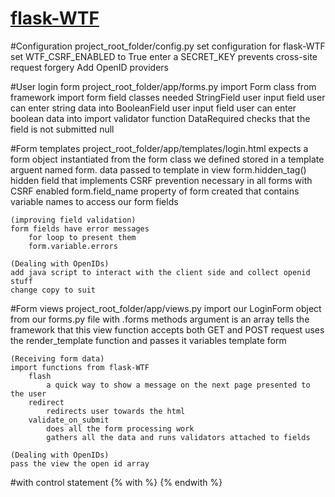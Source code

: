 # [flask-WTF](http://blog.miguelgrinberg.com/post/the-flask-mega-tutorial-part-iii-web-forms)


#Configuration
	project_root_folder/config.py
	set configuration for flask-WTF
		set WTF_CSRF_ENABLED to True
		enter a SECRET_KEY
		prevents cross-site request forgery
	Add OpenID providers
	
#User login form 
	project_root_folder/app/forms.py 
	import Form class from framework
	import form field classes needed 
		StringField
			user input field user can enter string data into
		BooleanField
			user input field user can enter boolean data into
	import validator function
		DataRequired
			checks that the field is not submitted null

#Form templates 
	project_root_folder/app/templates/login.html
	expects a form object instantiated from the form class we defined stored in a template arguent named form.
		data passed to template in view
	form.hidden_tag()	
		hidden field that implements CSRF prevention 
		necessary in all forms with CSRF enabled 
	form.field_name
		property of form created that contains variable names to access our form fields
	
	(improving field validation)
	form fields have error messages 
		for loop to present them
		form.variable.errors	
	
	(Dealing with OpenIDs)
	add java script to interact with the client side and collect openid stuff
	change copy to suit 
	

#Form views
	project_root_folder/app/views.py
	import our LoginForm object from our forms.py file with .forms
	methods argument is an array 
		tells the framework that this view function accepts both GET and POST request 
	uses the render_template function and passes it variables 
		template
		form 
	
	(Receiving form data)
	import functions from flask-WTF
		flash
			a quick way to show a message on the next page presented to the user
		redirect
			redirects user towards the html
		validate_on_submit 
			does all the form processing work 
			gathers all the data and runs validators attached to fields 
	
	(Dealing with OpenIDs)
	pass the view the open id array	



#with control statement 
	{% with %}
	{% endwith %}	





















